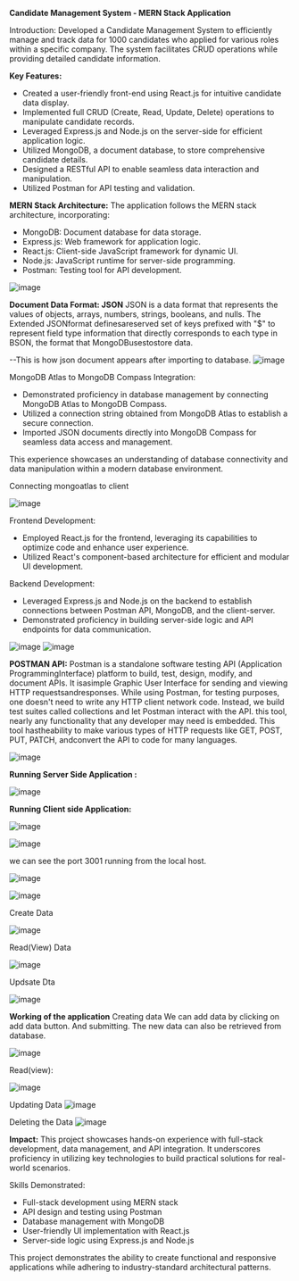 **Candidate Management System - MERN Stack Application**

Introduction:
Developed a Candidate Management System to efficiently manage and track data for 1000 candidates who applied for various roles within a specific company. 
The system facilitates CRUD operations while providing detailed candidate information.

**Key Features:**
- Created a user-friendly front-end using React.js for intuitive candidate data display.
- Implemented full CRUD (Create, Read, Update, Delete) operations to manipulate candidate records.
- Leveraged Express.js and Node.js on the server-side for efficient application logic.
- Utilized MongoDB, a document database, to store comprehensive candidate details.
- Designed a RESTful API to enable seamless data interaction and manipulation.
- Utilized Postman for API testing and validation.

**MERN Stack Architecture:**
The application follows the MERN stack architecture, incorporating:
- MongoDB: Document database for data storage.
- Express.js: Web framework for application logic.
- React.js: Client-side JavaScript framework for dynamic UI.
- Node.js: JavaScript runtime for server-side programming.
- Postman: Testing tool for API development.


![image](https://github.com/kavyalingutla/MERN_stack_CRUD_application/assets/91370631/15ed2edc-130e-4666-8468-fbc34c865a99)


**Document Data Format: JSON**
JSON is a data format that represents the values of objects, arrays, numbers, strings, booleans, and nulls.
The Extended JSONformat definesareserved set of keys prefixed with "$" to represent field type information that directly 
corresponds to each type in BSON, the format that MongoDBusestostore data.

--This is how json document appears after importing to database.
![image](https://github.com/kavyalingutla/MERN_stack_CRUD_application/assets/91370631/d3185b9a-fefa-4aa4-a4fe-5712e4674696)



MongoDB Atlas to MongoDB Compass Integration:
- Demonstrated proficiency in database management by connecting MongoDB Atlas to MongoDB Compass.
- Utilized a connection string obtained from MongoDB Atlas to establish a secure connection.
- Imported JSON documents directly into MongoDB Compass for seamless data access and management.

This experience showcases an understanding of database connectivity and data manipulation within a modern database environment.

Connecting mongoatlas to client

![image](https://github.com/kavyalingutla/MERN_stack_CRUD_application/assets/91370631/616bc13a-3821-42c2-85b2-981c5d294db7)


Frontend Development:
- Employed React.js for the frontend, leveraging its capabilities to optimize code and enhance user experience.
- Utilized React's component-based architecture for efficient and modular UI development.

Backend Development:
- Leveraged Express.js and Node.js on the backend to establish connections between Postman API, MongoDB, and the client-server.
- Demonstrated proficiency in building server-side logic and API endpoints for data communication.

![image](https://github.com/kavyalingutla/MERN_stack_CRUD_application/assets/91370631/fffb6004-72c9-4b49-8f16-ca10fb9ffd5b)     ![image](https://github.com/kavyalingutla/MERN_stack_CRUD_application/assets/91370631/0fecc53a-f732-4b7e-9e9f-af26991d8b74)

**POSTMAN API:**
Postman is a standalone software testing API (Application ProgrammingInterface) platform to build, test, design, modify, and document APIs.
 It isasimple Graphic User Interface for sending and viewing HTTP requestsandresponses. While using Postman, for testing purposes, one doesn't need to write
any HTTP client network code. Instead, we build test suites called collections and let Postman interact with the API. this tool, nearly any functionality 
that any developer may need is embedded. This tool hastheability to make various types of HTTP requests like GET, POST, PUT, PATCH, andconvert the API to code for many languages.

![image](https://github.com/kavyalingutla/MERN_stack_CRUD_application/assets/91370631/38b8023b-0d46-4f68-821c-b61f54c3cde1)


**Running Server Side Application :**

![image](https://github.com/kavyalingutla/MERN_stack_CRUD_application/assets/91370631/987a9b85-e46f-401d-957c-dde887833ea8)

**Running Client side Application:**

![image](https://github.com/kavyalingutla/MERN_stack_CRUD_application/assets/91370631/2b493560-a185-4348-a8a2-e39cf49b73fd)


![image](https://github.com/kavyalingutla/MERN_stack_CRUD_application/assets/91370631/c9438285-90d9-4dff-a5e7-1ced3a269725)


we can see the port 3001 running from the local host.

![image](https://github.com/kavyalingutla/MERN_stack_CRUD_application/assets/91370631/86342107-4861-4d7f-9780-8bb840de4bc6)


![image](https://github.com/kavyalingutla/MERN_stack_CRUD_application/assets/91370631/3e05e924-f9b0-4d6a-8774-14dd380f9a28)


Create Data


![image](https://github.com/kavyalingutla/MERN_stack_CRUD_application/assets/91370631/230523ab-8133-4f37-be62-04825b61169c)

Read(View) Data

![image](https://github.com/kavyalingutla/MERN_stack_CRUD_application/assets/91370631/f8f76962-fe42-4a3e-aa8e-b04e00bb97e8)

Updsate Dta

![image](https://github.com/kavyalingutla/MERN_stack_CRUD_application/assets/91370631/24cafbc4-2783-4f07-9304-6a30fe581a96)










**Working of the application**
Creating data 
We can add data by clicking on add data button. And submitting. The new data can also be retrieved from database.

![image](https://github.com/kavyalingutla/MERN_stack_CRUD_application/assets/91370631/25f75fd2-3629-4590-9182-bf7282985cda)



Read(view):

![image](https://github.com/kavyalingutla/MERN_stack_CRUD_application/assets/91370631/8a393c59-d02e-4339-ace1-8ae4ee43c6d4)


Updating Data
![image](https://github.com/kavyalingutla/MERN_stack_CRUD_application/assets/91370631/e8fd9d70-42e1-4ee7-8363-d71d9df49f40)

Deleting the Data
![image](https://github.com/kavyalingutla/MERN_stack_CRUD_application/assets/91370631/e98610db-2d1f-4cd5-a460-faf0483eddca)






**Impact:**
This project showcases hands-on experience with full-stack development, data management, and API integration. It underscores proficiency in utilizing key technologies to build practical solutions for real-world scenarios.

Skills Demonstrated:
- Full-stack development using MERN stack
- API design and testing using Postman
- Database management with MongoDB
- User-friendly UI implementation with React.js
- Server-side logic using Express.js and Node.js

This project demonstrates the ability to create functional and responsive applications while adhering to industry-standard architectural patterns.
